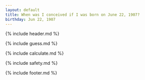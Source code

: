 ```yaml
---
layout: default
title: When was I conceived if I was born on June 22, 1907?
birthday: Jun 22, 1907
---
```


{% include header.md %}

{% include guess.md %}

{% include calculate.md %}

{% include safety.md %}

{% include footer.md %}



